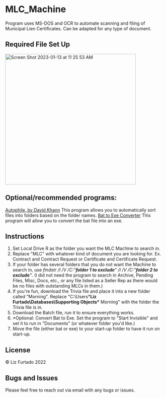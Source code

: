 # MLC_Machine
Program uses MS-DOS and OCR to automate scanning and filing of Municipal Lien Certificates. Can be adapted for any type of document. 

## Required File Set Up
<img width="415" alt="Screen Shot 2023-01-13 at 11 25 53 AM" src="https://user-images.githubusercontent.com/81473881/212370091-c8aa7a48-ae6c-4422-b81c-4e47f4e13808.png">

## Optional/recommended programs:
[Autophile, by David Khann](http://davidkann.blogspot.com/2014/07/autophile-automatically-sort-files-into.html)
This program allows you to automatically sort files into folders based on the folder names. 
[Bat to Exe Converter](https://www.battoexeconverter.com/)
This program will allow you to convert the bat file into an exe.

## Instructions
1. Set Local Drive R as the folder you want the MLC Machine to search in. 
2. Replace "MLC" with whatever kind of document you are looking for. Ex. Contract and Contract Request or Certificate and Certificate Request. 
3. If your folder has several folders that you do not want the Machine to search in, use *findstr /I /V /C:"**folder 1 to exclude**" /I /V /C:"**folder 2 to exclude**"*. (I did not need the program to search in Archive, Pending Files, Misc, Docs, etc., or any file listed as a Seller Rep as there would be no files with outstanding MLCs in them.)
4. If you're fun, download the Trivia file and place it into a new folder called "Morning". Replace "C:\Users\***Liz Furtado\Databases\Supporting Objects\*** Morning" with the folder the Trivia file is in. 
5. Download the Batch file, run it to ensure everything works.
6. *Optional: Convert Bat to Exe. Set the program to "Start Invisible" and set it to run in "Documents" (or whatever folder you'd like.)
7. Move the file (either bat or exe) to your start-up folder to have it run on start-up. 

## License
© Liz Furtado 2022

## Bugs and Issues
Please feel free to reach out via email with any bugs or issues. 

